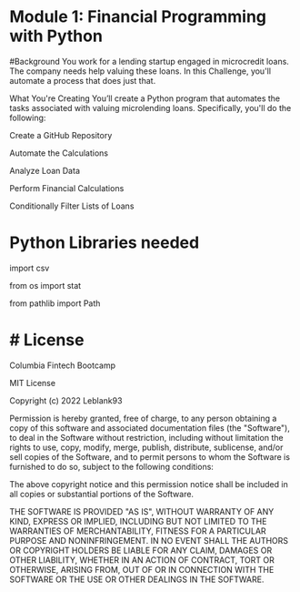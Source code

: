 # Module 1: Financial Programming with Python

#Background
You work for a lending startup engaged in microcredit loans. The company needs help valuing these loans. In this Challenge, you'll automate a process that does just that.

What You're Creating
You’ll create a Python program that automates the tasks associated with valuing microlending loans. Specifically, you'll do the following:

Create a GitHub Repository

Automate the Calculations

Analyze Loan Data

Perform Financial Calculations

Conditionally Filter Lists of Loans


# Python Libraries needed

import csv

from os import stat

from pathlib import Path

# # License

Columbia Fintech Bootcamp

MIT License

Copyright (c) 2022 Leblank93

Permission is hereby granted, free of charge, to any person obtaining a copy of this software and associated documentation files (the "Software"), to deal in the Software without restriction, including without limitation the rights to use, copy, modify, merge, publish, distribute, sublicense, and/or sell copies of the Software, and to permit persons to whom the Software is furnished to do so, subject to the following conditions:

The above copyright notice and this permission notice shall be included in all copies or substantial portions of the Software.

THE SOFTWARE IS PROVIDED "AS IS", WITHOUT WARRANTY OF ANY KIND, EXPRESS OR IMPLIED, INCLUDING BUT NOT LIMITED TO THE WARRANTIES OF MERCHANTABILITY, FITNESS FOR A PARTICULAR PURPOSE AND NONINFRINGEMENT. IN NO EVENT SHALL THE AUTHORS OR COPYRIGHT HOLDERS BE LIABLE FOR ANY CLAIM, DAMAGES OR OTHER LIABILITY, WHETHER IN AN ACTION OF CONTRACT, TORT OR OTHERWISE, ARISING FROM, OUT OF OR IN CONNECTION WITH THE SOFTWARE OR THE USE OR OTHER DEALINGS IN THE SOFTWARE.
